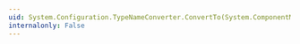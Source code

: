 ```yaml
---
uid: System.Configuration.TypeNameConverter.ConvertTo(System.ComponentModel.ITypeDescriptorContext,System.Globalization.CultureInfo,System.Object,System.Type)
internalonly: False
---
```

